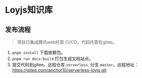 # Loyjs知识库

## 发布流程

> 项目已集成腾讯web托管 CI/CD，代码托管在gitee。

1. `pnpm install` 下载依赖包。
2. `pnpm run docs:build` 打包生成文档站点。
3. 提交代码到gitee。远程仓库 `serverless`, 分支 `master`。远程地址：https://gitee.com/anchor10/serverless-loyjs.git
